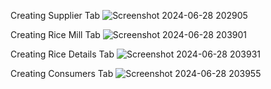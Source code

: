 Creating Supplier Tab
![Screenshot 2024-06-28 202905](https://github.com/skRahil06/A-CRM-APPLICATION-FOR-WHOLESALE-RICE-MILL/assets/110285265/555256a0-395c-4bb4-a2f6-dc39452ed0d1)


Creating Rice Mill Tab
![Screenshot 2024-06-28 203901](https://github.com/skRahil06/A-CRM-APPLICATION-FOR-WHOLESALE-RICE-MILL/assets/110285265/1e0f87b4-394a-4a98-9321-6d55aef79db9)


Creating Rice Details Tab
![Screenshot 2024-06-28 203931](https://github.com/skRahil06/A-CRM-APPLICATION-FOR-WHOLESALE-RICE-MILL/assets/110285265/d866b3a3-c6bf-47a9-aa7e-5cd29a37173a)


Creating Consumers Tab
![Screenshot 2024-06-28 203955](https://github.com/skRahil06/A-CRM-APPLICATION-FOR-WHOLESALE-RICE-MILL/assets/110285265/cf35c149-bed4-498a-83e2-ad8d3013bd3c)
